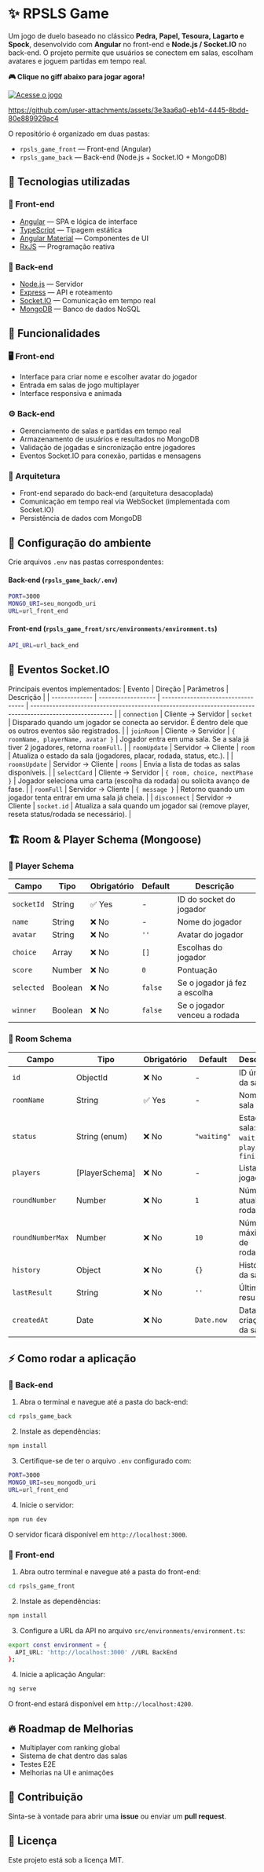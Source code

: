 # ✨ RPSLS Game

Um jogo de duelo baseado no clássico **Pedra, Papel, Tesoura, Lagarto e Spock**, desenvolvido com **Angular** no front-end e **Node.js / Socket.IO** no back-end.
O projeto permite que usuários se conectem em salas, escolham avatares e joguem partidas em tempo real.

**🎮 Clique no giff abaixo para jogar agora!**

[![Acesse o jogo](https://media3.giphy.com/media/CV61LRKyQf6P6/giphy.gif)](https://rpsls-game-front.vercel.app/)



https://github.com/user-attachments/assets/3e3aa6a0-eb14-4445-8bdd-80e889929ac4


O repositório é organizado em duas pastas:

* `rpsls_game_front` — Front-end (Angular)
* `rpsls_game_back` — Back-end (Node.js + Socket.IO + MongoDB)

## 🚀 Tecnologias utilizadas
### 🔹 Front-end
* [Angular](https://angular.io/)  — SPA e lógica de interface
* [TypeScript](https://www.typescriptlang.org/) — Tipagem estática
* [Angular Material](https://material.angular.io/) — Componentes de UI
* [RxJS](https://rxjs.dev/) — Programação reativa

### 🔹 Back-end
* [Node.js](https://nodejs.org/) — Servidor
* [Express](https://expressjs.com/) — API e roteamento
* [Socket.IO](https://socket.io/) — Comunicação em tempo real
* [MongoDB](https://www.mongodb.com/) — Banco de dados NoSQL

## 🎯 Funcionalidades
### 🖥️ Front-end
* Interface para criar nome e escolher avatar do jogador
* Entrada em salas de jogo multiplayer
* Interface responsiva e animada

### ⚙️ Back-end
* Gerenciamento de salas e partidas em tempo real
* Armazenamento de usuários e resultados no MongoDB
* Validação de jogadas e sincronização entre jogadores
* Eventos Socket.IO para conexão, partidas e mensagens

### 🧠 Arquitetura
* Front-end separado do back-end (arquitetura desacoplada)
* Comunicação em tempo real via WebSocket (implementada com Socket.IO)
* Persistência de dados com MongoDB


## 🔐 Configuração do ambiente
Crie arquivos `.env` nas pastas correspondentes:
#### Back-end (`rpsls_game_back/.env`)

```bash
PORT=3000
MONGO_URI=seu_mongodb_uri
URL=url_front_end
```
#### Front-end (`rpsls_game_front/src/environments/environment.ts`)
```bash
API_URL=url_back_end
```


## 📑 Eventos Socket.IO
Principais eventos implementados:
| Evento        | Direção            | Parâmetros                         | Descrição                                                                                                |
| ------------- | ------------------ | ---------------------------------- | -------------------------------------------------------------------------------------------------------- |
| `connection`  | Cliente → Servidor | `socket`                           | Disparado quando um jogador se conecta ao servidor. É dentro dele que os outros eventos são registrados. |
| `joinRoom`    | Cliente → Servidor | `{ roomName, playerName, avatar }` | Jogador entra em uma sala. Se a sala já tiver 2 jogadores, retorna `roomFull`.                           |
| `roomUpdate`  | Servidor → Cliente | `room`                             | Atualiza o estado da sala (jogadores, placar, rodada, status, etc.).                                     |
| `roomsUpdate` | Servidor → Cliente | `rooms`                            | Envia a lista de todas as salas disponíveis.                                                             |
| `selectCard`  | Cliente → Servidor | `{ room, choice, nextPhase }`      | Jogador seleciona uma carta (escolha da rodada) ou solicita avanço de fase.                              |
| `roomFull`    | Servidor → Cliente | `{ message }`                      | Retorno quando um jogador tenta entrar em uma sala já cheia.                                             |
| `disconnect`  | Servidor → Cliente | `socket.id`                        | Atualiza a sala quando um jogador sai (remove player, reseta status/rodada se necessário).               |




## 🏗️ Room & Player Schema (Mongoose)

### 📌 Player Schema
| Campo      | Tipo    | Obrigatório | Default | Descrição                     |
| ---------- | ------- | ----------- | ------- | ----------------------------- |
| `socketId` | String  | ✅ Yes       | -       | ID do socket do jogador       |
| `name`     | String  | ❌ No       | -       | Nome do jogador               |
| `avatar`   | String  | ❌ No        | `''`    | Avatar do jogador             |
| `choice`   | Array   | ❌ No        | `[]`    | Escolhas do jogador           |
| `score`    | Number  | ❌ No        | `0`     | Pontuação                     |
| `selected` | Boolean | ❌ No        | `false` | Se o jogador já fez a escolha |
| `winner`   | Boolean | ❌ No        | `false` | Se o jogador venceu a rodada  |


### 📌 Room Schema
| Campo            | Tipo           | Obrigatório | Default     | Descrição                                        |
| ---------------- | -------------- | ----------- | ----------- | ------------------------------------------------ |
| `id`             | ObjectId       | ❌ No        | -           | ID único da sala                                 |
| `roomName`       | String         | ✅ Yes       | -           | Nome da sala                                     |
| `status`         | String (enum)  | ❌ No        | `"waiting"` | Estado da sala: `waiting`, `playing`, `finished` |
| `players`        | [PlayerSchema] | ❌ No        | -           | Lista de jogadores                               |
| `roundNumber`    | Number         | ❌ No        | `1`         | Número atual da rodada                           |
| `roundNumberMax` | Number         | ❌ No        | `10`        | Número máximo de rodadas                         |
| `history`        | Object         | ❌ No        | `{}`        | Histórico da sala                                |
| `lastResult`     | String         | ❌ No        | `''`        | Último resultado                                 |
| `createdAt`      | Date           | ❌ No        | `Date.now`  | Data de criação da sala                          |



## ⚡ Como rodar a aplicação
### 🔹 Back-end

1. Abra o terminal e navegue até a pasta do back-end:
```bash
cd rpsls_game_back
```
2. Instale as dependências:
```bash
npm install
```
3. Certifique-se de ter o arquivo `.env` configurado com:
```bash
PORT=3000
MONGO_URI=seu_mongodb_uri
URL=url_front_end
```
4. Inicie o servidor:
```bash
npm run dev
```
O servidor ficará disponível em `http://localhost:3000`.

### 🔹 Front-end

1. Abra outro terminal e navegue até a pasta do front-end:
```bash
cd rpsls_game_front
```
2. Instale as dependências:
```bash
npm install
```
3. Configure a URL da API no arquivo `src/environments/environment.ts`:
```bash
export const environment = {
  API_URL: 'http://localhost:3000' //URL BackEnd
};
```
4. Inicie a aplicação Angular:
```bash
ng serve
```
O front-end estará disponível em `http://localhost:4200`.



## 🔥 Roadmap de Melhorias
* Multiplayer com ranking global
* Sistema de chat dentro das salas
* Testes E2E
* Melhorias na UI e animações

## 🤝 Contribuição
Sinta-se à vontade para abrir uma **issue** ou enviar um **pull request**.

## 📝 Licença
Este projeto está sob a licença MIT.
